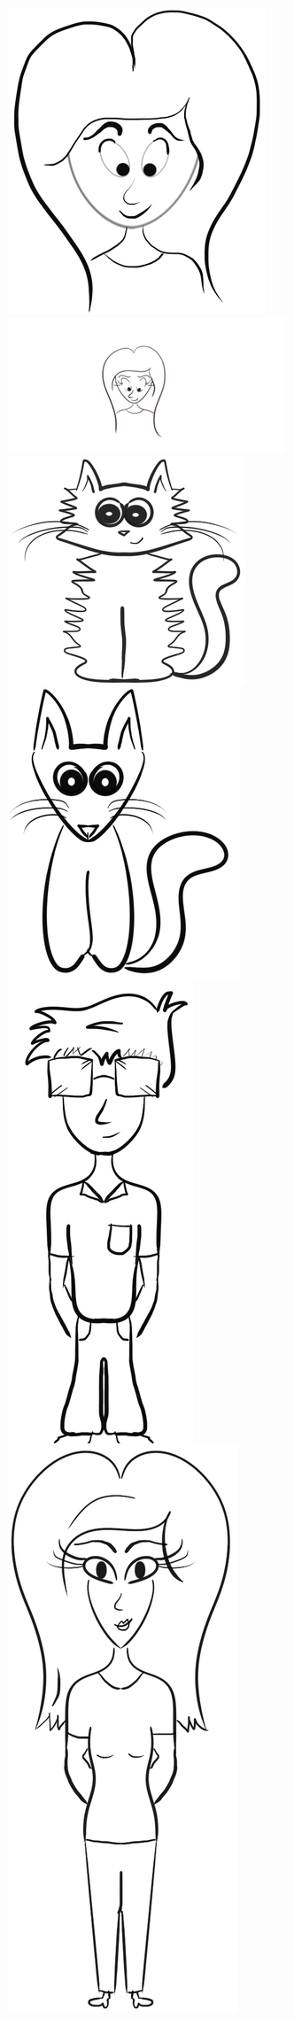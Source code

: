 <img src="Cartoon Girl.png"> <br/>
<img src="Girl-2.png"> 
<img src="Kitty.png"> 
<img src="FoxKitty.png">
<img src="Boy.png">
<img src="Full-Girl.png">
